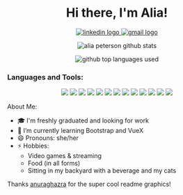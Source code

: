 <h1 align="center">Hi there, I'm Alia!</h1>

<p align="center">
  <a href="https://www.linkedin.com/in/alia-peterson/">
    <img src="https://img.shields.io/badge/LinkedIn-0077B5?style=for-the-badge&logo=linkedin&logoColor=white" alt="linkedin logo" />
  </a>
  <a href="mailto:alia@alia.codes">
    <img src="https://img.shields.io/badge/Gmail-D14836?style=for-the-badge&logo=gmail&logoColor=white" alt="gmail logo" />
  </a>
</p>

<p align="center">
  <img src="https://github-readme-stats.vercel.app/api?username=alia-peterson&show_icons=true&theme=outrun" alt="alia peterson github stats" />  
</p>

<p align="center">
  <img src="https://github-readme-stats.vercel.app/api/top-langs/?username=alia-peterson&layout=compact&theme=outrun" alt="github top languages used" />
</p>

<h3 align="left">Languages and Tools:</h3>
<p align="center"> 
    <img src="https://img.shields.io/badge/React-20232A?style=for-the-badge&logo=react&logoColor=61DAFB"/>    
    <img src="https://img.shields.io/badge/React_Router-CA4245?style=for-the-badge&logo=react-router&logoColor=white"/>
    <img src="https://img.shields.io/badge/JavaScript-F7DF1E?style=for-the-badge&logo=javascript&logoColor=black"/>
    <img src="https://img.shields.io/badge/HTML5-E34F26?style=for-the-badge&logo=html5&logoColor=white"/> 
    <img src="https://img.shields.io/badge/CSS3-1572B6?style=for-the-badge&logo=css3&logoColor=white"/>
    <img src="https://img.shields.io/badge/Sass-CC6699?style=for-the-badge&logo=sass&logoColor=white"/>
    <img src="https://img.shields.io/badge/Bootstrap-563D7C?style=for-the-badge&logo=bootstrap&logoColor=white"/>
    <img src="https://img.shields.io/badge/Git-F05032?style=for-the-badge&logo=git&logoColor=white"/>
    <img src="https://img.shields.io/badge/Redux-593D88?style=for-the-badge&logo=redux&logoColor=white"/>
    <img src="https://img.shields.io/badge/Node.js-43853D?style=for-the-badge&logo=node.js&logoColor=white"/>
    <img src="https://img.shields.io/badge/npm-CB3837?style=for-the-badge&logo=npm&logoColor=white"/>
    <img src="https://img.shields.io/badge/Markdown-000000?style=for-the-badge&logo=markdown&logoColor=white"/>
    <img src="https://img.shields.io/badge/Heroku-430098?style=for-the-badge&logo=heroku&logoColor=white"/>
</p>

About Me:
- 🎓 I'm freshly graduated and looking for work
- 🌱 I’m currently learning Bootstrap and VueX
- 😄 Pronouns: she/her
- ⚡ Hobbies:
  - Video games & streaming
  - Food (in all forms)
  - Sitting in my backyard with a beverage and my cats

Thanks [anuraghazra](https://github.com/anuraghazra/github-readme-stats#github-stats-card) for the super cool readme graphics!
